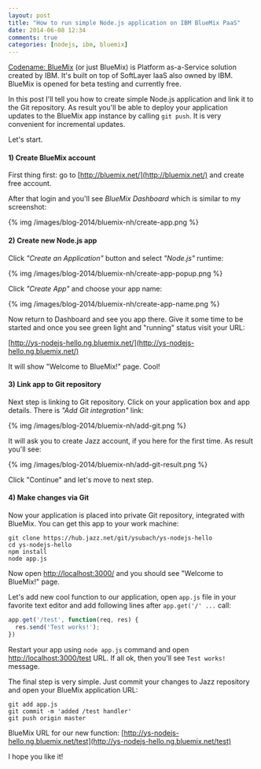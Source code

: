 ```yaml
---
layout: post
title: "How to run simple Node.js application on IBM BlueMix PaaS"
date: 2014-06-08 12:34
comments: true
categories: [nodejs, ibm, bluemix] 
---
```

[Codename: BlueMix](http://bluemix.net) (or just BlueMix) is Platform as-a-Service solution created by IBM. It's built on top of SoftLayer IaaS also owned by IBM. BlueMix is opened for beta testing and currently free.

In this post I'll tell you how to create simple Node.js application and link it to the Git repository. As result you'll be able to deploy your application updates to the BlueMix app instance by calling `git push`. It is very convenient for incremental updates.

Let's start.

#### 1) Create BlueMix account

First thing first: go to [http://bluemix.net/](http://bluemix.net/) and create free account.

After that login and you'll see _BlueMix Dashboard_ which is similar to my screenshot:

{% img /images/blog-2014/bluemix-nh/create-app.png %}

#### 2) Create new Node.js app

Click _"Create an Application"_ button and select _"Node.js"_ runtime:

{% img /images/blog-2014/bluemix-nh/create-app-popup.png %}

Click _"Create App"_ and choose your app name:

{% img /images/blog-2014/bluemix-nh/create-app-name.png %}

Now return to Dashboard and see you app there. Give it some time to be started and once you see green light and "running" status visit your URL:

[http://ys-nodejs-hello.ng.bluemix.net/](http://ys-nodejs-hello.ng.bluemix.net/)

It will show "Welcome to BlueMix!" page. Cool!

#### 3) Link app to Git repository

Next step is linking to Git repository. Click on your application box and app details. There is _"Add Git integration"_ link:

{% img /images/blog-2014/bluemix-nh/add-git.png %}

It will ask you to create Jazz account, if you here for the first time. As result you'll see:

{% img /images/blog-2014/bluemix-nh/add-git-result.png %}

Click "Continue" and let's move to next step.

#### 4) Make changes via Git

Now your application is placed into private Git repository, integrated with BlueMix. You can get this app to your work machine:

```
git clone https://hub.jazz.net/git/ysubach/ys-nodejs-hello
cd ys-nodejs-hello
npm install
node app.js
```

Now open [http://localhost:3000/](http://localhost:3000/) and you should see "Welcome to BlueMix!" page.

Let's add new cool function to our application, open `app.js` file in your favorite text editor and add following lines after `app.get('/' ...` call:
``` javascript 
app.get('/test', function(req, res) {
  res.send('Test works!');
})
```

Restart your app using `node app.js` command and open [http://localhost:3000/test](http://localhost:3000/test) URL. If all ok, then you'll see `Test works!` message.

The final step is very simple. Just commit your changes to Jazz repository and open your BlueMix application URL:
```
git add app.js
git commit -m 'added /test handler'
git push origin master
```

BlueMix URL for our new function: [http://ys-nodejs-hello.ng.bluemix.net/test](http://ys-nodejs-hello.ng.bluemix.net/test)

I hope you like it! 
